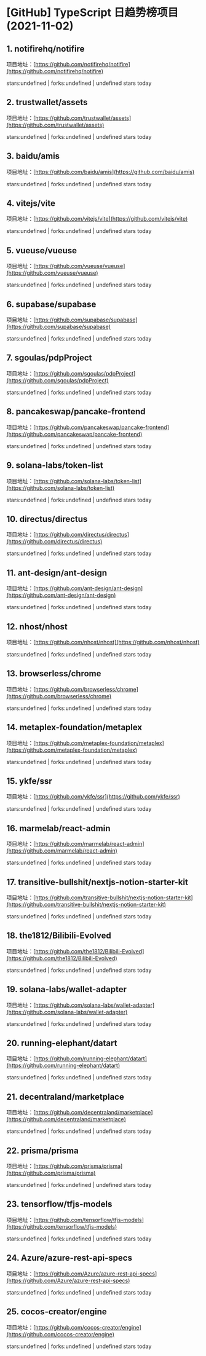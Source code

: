 # [GitHub] TypeScript 日趋势榜项目(2021-11-02)

## 1. notifirehq/notifire 

项目地址：[https://github.com/notifirehq/notifire](https://github.com/notifirehq/notifire)

stars:undefined | forks:undefined | undefined stars today 



## 2. trustwallet/assets 

项目地址：[https://github.com/trustwallet/assets](https://github.com/trustwallet/assets)

stars:undefined | forks:undefined | undefined stars today 



## 3. baidu/amis 

项目地址：[https://github.com/baidu/amis](https://github.com/baidu/amis)

stars:undefined | forks:undefined | undefined stars today 



## 4. vitejs/vite 

项目地址：[https://github.com/vitejs/vite](https://github.com/vitejs/vite)

stars:undefined | forks:undefined | undefined stars today 



## 5. vueuse/vueuse 

项目地址：[https://github.com/vueuse/vueuse](https://github.com/vueuse/vueuse)

stars:undefined | forks:undefined | undefined stars today 



## 6. supabase/supabase 

项目地址：[https://github.com/supabase/supabase](https://github.com/supabase/supabase)

stars:undefined | forks:undefined | undefined stars today 



## 7. sgoulas/pdpProject 

项目地址：[https://github.com/sgoulas/pdpProject](https://github.com/sgoulas/pdpProject)

stars:undefined | forks:undefined | undefined stars today 



## 8. pancakeswap/pancake-frontend 

项目地址：[https://github.com/pancakeswap/pancake-frontend](https://github.com/pancakeswap/pancake-frontend)

stars:undefined | forks:undefined | undefined stars today 



## 9. solana-labs/token-list 

项目地址：[https://github.com/solana-labs/token-list](https://github.com/solana-labs/token-list)

stars:undefined | forks:undefined | undefined stars today 



## 10. directus/directus 

项目地址：[https://github.com/directus/directus](https://github.com/directus/directus)

stars:undefined | forks:undefined | undefined stars today 



## 11. ant-design/ant-design 

项目地址：[https://github.com/ant-design/ant-design](https://github.com/ant-design/ant-design)

stars:undefined | forks:undefined | undefined stars today 



## 12. nhost/nhost 

项目地址：[https://github.com/nhost/nhost](https://github.com/nhost/nhost)

stars:undefined | forks:undefined | undefined stars today 



## 13. browserless/chrome 

项目地址：[https://github.com/browserless/chrome](https://github.com/browserless/chrome)

stars:undefined | forks:undefined | undefined stars today 



## 14. metaplex-foundation/metaplex 

项目地址：[https://github.com/metaplex-foundation/metaplex](https://github.com/metaplex-foundation/metaplex)

stars:undefined | forks:undefined | undefined stars today 



## 15. ykfe/ssr 

项目地址：[https://github.com/ykfe/ssr](https://github.com/ykfe/ssr)

stars:undefined | forks:undefined | undefined stars today 



## 16. marmelab/react-admin 

项目地址：[https://github.com/marmelab/react-admin](https://github.com/marmelab/react-admin)

stars:undefined | forks:undefined | undefined stars today 



## 17. transitive-bullshit/nextjs-notion-starter-kit 

项目地址：[https://github.com/transitive-bullshit/nextjs-notion-starter-kit](https://github.com/transitive-bullshit/nextjs-notion-starter-kit)

stars:undefined | forks:undefined | undefined stars today 



## 18. the1812/Bilibili-Evolved 

项目地址：[https://github.com/the1812/Bilibili-Evolved](https://github.com/the1812/Bilibili-Evolved)

stars:undefined | forks:undefined | undefined stars today 



## 19. solana-labs/wallet-adapter 

项目地址：[https://github.com/solana-labs/wallet-adapter](https://github.com/solana-labs/wallet-adapter)

stars:undefined | forks:undefined | undefined stars today 



## 20. running-elephant/datart 

项目地址：[https://github.com/running-elephant/datart](https://github.com/running-elephant/datart)

stars:undefined | forks:undefined | undefined stars today 



## 21. decentraland/marketplace 

项目地址：[https://github.com/decentraland/marketplace](https://github.com/decentraland/marketplace)

stars:undefined | forks:undefined | undefined stars today 



## 22. prisma/prisma 

项目地址：[https://github.com/prisma/prisma](https://github.com/prisma/prisma)

stars:undefined | forks:undefined | undefined stars today 



## 23. tensorflow/tfjs-models 

项目地址：[https://github.com/tensorflow/tfjs-models](https://github.com/tensorflow/tfjs-models)

stars:undefined | forks:undefined | undefined stars today 



## 24. Azure/azure-rest-api-specs 

项目地址：[https://github.com/Azure/azure-rest-api-specs](https://github.com/Azure/azure-rest-api-specs)

stars:undefined | forks:undefined | undefined stars today 



## 25. cocos-creator/engine 

项目地址：[https://github.com/cocos-creator/engine](https://github.com/cocos-creator/engine)

stars:undefined | forks:undefined | undefined stars today 



